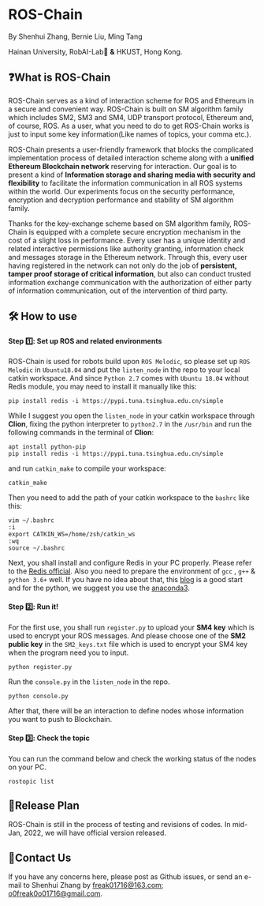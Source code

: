 # ROS-Chain

By Shenhui Zhang, Bernie Liu, Ming Tang

Hainan University, RobAI-Lab:robot: **&** HKUST, Hong Kong.

## :question:What is ROS-Chain​​

ROS-Chain serves as a kind of interaction scheme for ROS and Ethereum in a secure and convenient way. ROS-Chain is built on SM algorithm family which includes SM2, SM3 and SM4, UDP transport protocol, Ethereum and, of course, ROS. As a user, what you need to do to get ROS-Chain works is just to input some key information(Like names of topics, your comma etc.).

ROS-Chain presents a user-friendly framework that blocks the complicated implementation process of detailed interaction scheme along with a **unified Ethereum Blockchain network** reserving for interaction. Our goal is to present a kind of **Information storage and sharing media with security and flexibility** to facilitate the information communication in all ROS systems within the world. Our experiments focus on the security performance, encryption and decryption performance and stability of SM algorithm family.

Thanks for the key-exchange scheme based on SM algorithm family, ROS-Chain is equipped with a complete secure encryption mechanism in the cost of a slight loss in performance. Every user has a unique identity and related interactive permissions like authority granting, information check and messages storage in the Ethereum network. Through this, every user having registered in the network can not only do the job of **persistent, tamper proof storage of critical information**, but also can conduct trusted information exchange communication with the authorization of either party of information communication, out of the intervention of third party.

## :hammer_and_wrench: How to use

#### Step :one:: Set up ROS and related environments

ROS-Chain is used for robots build upon `ROS Melodic`, so please set up `ROS Melodic` in `Ubuntu18.04` and put the `listen_node` in the repo to your local catkin workspace. And since `Python 2.7` comes with `Ubuntu 18.04`  without Redis module, you may need to install it manually like this:

```shell
pip install redis -i https://pypi.tuna.tsinghua.edu.cn/simple
```

While I suggest you open the `listen_node` in your catkin workspace through **Clion**, fixing the python interpreter to `python2.7` in the `/usr/bin` and run the following commands in the terminal of **Clion**:

```shell
apt install python-pip
pip install redis -i https://pypi.tuna.tsinghua.edu.cn/simple
```

and run `catkin_make` to compile your workspace:

```shell
catkin_make
```

Then you need to add the path of your catkin workspace to the `bashrc`  like this:

```shell
vim ~/.bashrc
:i
export CATKIN_WS=/home/zsh/catkin_ws
:wq
source ~/.bashrc
```

Next, you shall install and configure Redis in your PC properly. Please refer to the [Redis official](https://redis.io/). Also you need to prepare the environment of `gcc` ,  `g++`  & `python 3.6+` well. If you have no idea about that, this [blog](https://blog.csdn.net/weixin_42108484/article/details/83021957) is a good start and for the python, we suggest you use the [anaconda3](https://www.anaconda.com/).

#### Step :two:: Run it!  

For the first use, you shall run `register.py`  to upload your **SM4 key** which is used to encrypt your ROS messages. And please choose one of the **SM2 public key** in the `SM2_keys.txt` file which is used to encrypt your SM4 key when the program need you to input.

```python
python register.py
```

Run the `console.py` in the `listen_node` in the repo.

```shell
python console.py
```

After that, there will be an interaction to define nodes whose information you want to push to  Blockchain.

#### Step :three:: Check the topic

You can run the command below and check the working status of the nodes on your PC.

```
rostopic list
```

## :bookmark_tabs:Release Plan

ROS-Chain is still in the process of testing and revisions of codes. In mid-Jan, 2022, we will have official version released.

## :email:Contact Us​

If you have any concerns here, please post as Github issues, or send an e-mail to Shenhui Zhang by freak01716@163.com; o0freak0o01716@gmail.com.
